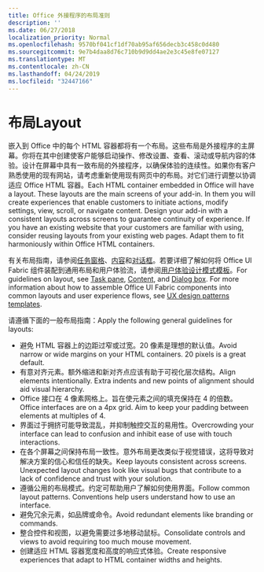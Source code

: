 ```yaml
---
title: Office 外接程序的布局准则
description: ''
ms.date: 06/27/2018
localization_priority: Normal
ms.openlocfilehash: 9570bf041cf1df70ab95af656decb3c458c0d480
ms.sourcegitcommit: 9e7b4daa8d76c710b9d9dd4ae2e3c45e8fe07127
ms.translationtype: MT
ms.contentlocale: zh-CN
ms.lasthandoff: 04/24/2019
ms.locfileid: "32447166"
---
```

# <a name="layout"></a><span data-ttu-id="4c681-102">布局</span><span class="sxs-lookup"><span data-stu-id="4c681-102">Layout</span></span>
<span data-ttu-id="4c681-p101">嵌入到 Office 中的每个 HTML 容器都将有一个布局。这些布局是外接程序的主屏幕。你将在其中创建使客户能够启动操作、修改设置、查看、滚动或导航内容的体验。设计在屏幕中具有一致布局的外接程序，以确保体验的连续性。如果你有客户熟悉使用的现有网站，请考虑重新使用现有网页中的布局。对它们进行调整以协调适应 Office HTML 容器。</span><span class="sxs-lookup"><span data-stu-id="4c681-p101">Each HTML container embedded in Office will have a layout. These layouts are the main screens of your add-in. In them you will create experiences that enable customers to initiate actions, modify settings, view, scroll, or navigate content. Design your add-in with a consistent layouts across screens to guarantee continuity of experience. If you have an existing website that your customers are familiar with using, consider reusing layouts from your existing web pages. Adapt them to fit harmoniously within Office HTML containers.</span></span>

<span data-ttu-id="4c681-p102">有关布局指南，请参阅[任务窗格](task-pane-add-ins.md)、[内容](content-add-ins.md)和[对话框](dialog-boxes.md)。若要详细了解如何将 Office UI Fabric 组件装配到通用布局和用户体验流，请参阅[用户体验设计模式模板](ux-design-pattern-templates.md)。</span><span class="sxs-lookup"><span data-stu-id="4c681-p102">For guidelines on layout, see [Task pane](task-pane-add-ins.md), [Content](content-add-ins.md), and [Dialog box](dialog-boxes.md). For more information about how to assemble Office UI Fabric components into common layouts and user experience flows, see [UX design patterns templates](ux-design-pattern-templates.md).</span></span>

<span data-ttu-id="4c681-111">请遵循下面的一般布局指南：</span><span class="sxs-lookup"><span data-stu-id="4c681-111">Apply the following general guidelines for layouts:</span></span>

*   <span data-ttu-id="4c681-p103">避免 HTML 容器上的边距过窄或过宽。20 像素是理想的默认值。</span><span class="sxs-lookup"><span data-stu-id="4c681-p103">Avoid narrow or wide margins on your HTML containers. 20 pixels is a great default.</span></span>
*   <span data-ttu-id="4c681-p104">有意对齐元素。额外缩进和新对齐点应该有助于可视化层次结构。</span><span class="sxs-lookup"><span data-stu-id="4c681-p104">Align elements intentionally. Extra indents and new points of alignment should aid visual hierarchy.</span></span>
*   <span data-ttu-id="4c681-p105">Office 接口在 4 像素网格上。旨在使元素之间的填充保持在 4 的倍数。</span><span class="sxs-lookup"><span data-stu-id="4c681-p105">Office interfaces are on a 4px grid. Aim to keep your padding between elements at multiples of 4.</span></span>
*   <span data-ttu-id="4c681-118">界面过于拥挤可能导致混乱，并抑制触控交互的易用性。</span><span class="sxs-lookup"><span data-stu-id="4c681-118">Overcrowding your interface can lead to confusion and inhibit ease of use with touch interactions.</span></span>
*   <span data-ttu-id="4c681-p106">在各个屏幕之间保持布局一致性。意外布局更改类似于视觉错误，这将导致对解决方案的信心和信任的缺失。</span><span class="sxs-lookup"><span data-stu-id="4c681-p106">Keep layouts consistent across screens. Unexpected layout changes look like visual bugs that contribute to a lack of confidence and trust with your solution.</span></span>
*   <span data-ttu-id="4c681-p107">遵循公用的布局模式。约定可帮助用户了解如何使用界面。</span><span class="sxs-lookup"><span data-stu-id="4c681-p107">Follow common layout patterns. Conventions help users understand how to use an interface.</span></span>
*   <span data-ttu-id="4c681-123">避免冗余元素，如品牌或命令。</span><span class="sxs-lookup"><span data-stu-id="4c681-123">Avoid redundant elements like branding or commands.</span></span>
*   <span data-ttu-id="4c681-124">整合控件和视图，以避免需要过多地移动鼠标。</span><span class="sxs-lookup"><span data-stu-id="4c681-124">Consolidate controls and views to avoid requiring too much mouse movement.</span></span>
*   <span data-ttu-id="4c681-125">创建适应 HTML 容器宽度和高度的响应式体验。</span><span class="sxs-lookup"><span data-stu-id="4c681-125">Create responsive experiences that adapt to HTML container widths and heights.</span></span>
